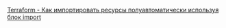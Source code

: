 [Terraform - Как импортировать ресурсы полуавтоматически используя блок import
](https://www.youtube.com/watch?v=JNWvgDbU3l8&list=PLg5SS_4L6LYujWDTYb-Zbofdl44Jxb2l8&index=51)